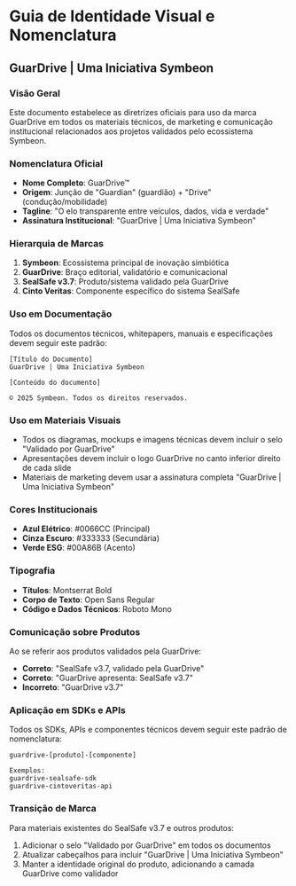 # Guia de Identidade Visual e Nomenclatura

## GuarDrive | Uma Iniciativa Symbeon

### Visão Geral

Este documento estabelece as diretrizes oficiais para uso da marca GuarDrive em todos os materiais técnicos, de marketing e comunicação institucional relacionados aos projetos validados pelo ecossistema Symbeon.

### Nomenclatura Oficial

- **Nome Completo**: GuarDrive™
- **Origem**: Junção de "Guardian" (guardião) + "Drive" (condução/mobilidade)
- **Tagline**: "O elo transparente entre veículos, dados, vida e verdade"
- **Assinatura Institucional**: "GuarDrive | Uma Iniciativa Symbeon"

### Hierarquia de Marcas

1. **Symbeon**: Ecossistema principal de inovação simbiótica
2. **GuarDrive**: Braço editorial, validatório e comunicacional
3. **SealSafe v3.7**: Produto/sistema validado pela GuarDrive
4. **Cinto Veritas**: Componente específico do sistema SealSafe

### Uso em Documentação

Todos os documentos técnicos, whitepapers, manuais e especificações devem seguir este padrão:

```
[Título do Documento]
GuarDrive | Uma Iniciativa Symbeon

[Conteúdo do documento]

© 2025 Symbeon. Todos os direitos reservados.
```

### Uso em Materiais Visuais

- Todos os diagramas, mockups e imagens técnicas devem incluir o selo "Validado por GuarDrive"
- Apresentações devem incluir o logo GuarDrive no canto inferior direito de cada slide
- Materiais de marketing devem usar a assinatura completa "GuarDrive | Uma Iniciativa Symbeon"

### Cores Institucionais

- **Azul Elétrico**: #0066CC (Principal)
- **Cinza Escuro**: #333333 (Secundária)
- **Verde ESG**: #00A86B (Acento)

### Tipografia

- **Títulos**: Montserrat Bold
- **Corpo de Texto**: Open Sans Regular
- **Código e Dados Técnicos**: Roboto Mono

### Comunicação sobre Produtos

Ao se referir aos produtos validados pela GuarDrive:

- **Correto**: "SealSafe v3.7, validado pela GuarDrive"
- **Correto**: "GuarDrive apresenta: SealSafe v3.7"
- **Incorreto**: "GuarDrive v3.7"

### Aplicação em SDKs e APIs

Todos os SDKs, APIs e componentes técnicos devem seguir este padrão de nomenclatura:

```
guardrive-[produto]-[componente]

Exemplos:
guardrive-sealsafe-sdk
guardrive-cintoveritas-api
```

### Transição de Marca

Para materiais existentes do SealSafe v3.7 e outros produtos:

1. Adicionar o selo "Validado por GuarDrive" em todos os documentos
2. Atualizar cabeçalhos para incluir "GuarDrive | Uma Iniciativa Symbeon"
3. Manter a identidade original do produto, adicionando a camada GuarDrive como validador
